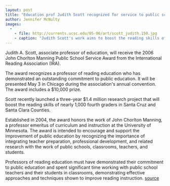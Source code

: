 ```yaml
---
layout: post
title: "Education prof Judith Scott recognized for service to public schools"
author: Jennifer McNulty
images:
  -
    - file: http://currents.ucsc.edu/05-06/art/scott_judith.150.jpg
    - caption: "Judith Scott's work aims to boost the reading skills of nearly 1,000 fourth graders. Photo: Jennifer McNulty"
---
```


Judith A. Scott, associate professor of education, will receive the 2006 John Chorlton Manning Public School Service Award from the International Reading Association (IRA).

The award recognizes a professor of reading education who has demonstrated an outstanding commitment to public education. It will be presented May 3 in Chicago during the association's annual convention. The award includes a $10,000 prize.

Scott recently launched a three-year $1.4 million research project that will boost the reading skills of nearly 1,000 fourth graders in Santa Cruz and Santa Clara Counties.

Established in 2004, the award honors the work of John Chorlton Manning, a professor emeritus of curriculum and instruction at the University of Minnesota. The award is intended to encourage and support the improvement of public education by recognizing the importance of integrating teacher preparation, professional development, and related research with the work of public schools, classrooms, teachers, and students.

Professors of reading education must have demonstrated their commitment to public education and spent significant time working with public school teachers and their students in classrooms, demonstrating effective approaches and techniques shown to improve reading instruction.
[source](http://www1.ucsc.edu/currents/05-06/04-10/scott.asp "Permalink to scott")
